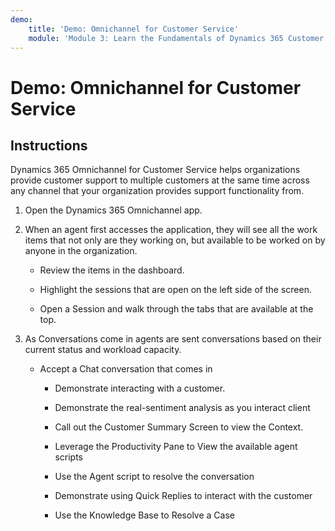 ```yaml
---
demo:
    title: 'Demo: Omnichannel for Customer Service'
    module: 'Module 3: Learn the Fundamentals of Dynamics 365 Customer Service'
---
```


# Demo: Omnichannel for Customer Service

## Instructions

Dynamics 365 Omnichannel for Customer Service helps organizations provide customer support to multiple customers at the same time across any channel that your organization provides support functionality from. 

1. Open the Dynamics 365 Omnichannel app. 

 

2. When an agent first accesses the application, they will see all the work items that not only are they working on, but available to be worked on by anyone in the organization. 

	- Review the items in the dashboard. 

	- Highlight the sessions that are open on the left side of the screen. 

	- Open a Session and walk through the tabs that are available at the top. 

 

3. As Conversations come in agents are sent conversations based on their current status and workload capacity.  

	- Accept a Chat conversation that comes in 

		- Demonstrate interacting with a customer. 

		- Demonstrate the real-sentiment analysis as you interact client

		- Call out the Customer Summary Screen to view the Context. 

		- Leverage the Productivity Pane to View the available agent scripts

		- Use the Agent script to resolve the conversation

		- Demonstrate using Quick Replies to interact with the customer

		- Use the Knowledge Base to Resolve a Case
